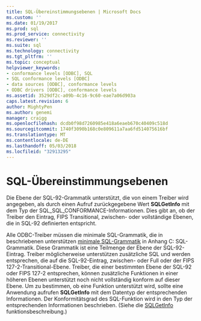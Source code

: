 ```yaml
---
title: SQL-Übereinstimmungsebenen | Microsoft Docs
ms.custom: ''
ms.date: 01/19/2017
ms.prod: sql
ms.prod_service: connectivity
ms.reviewer: ''
ms.suite: sql
ms.technology: connectivity
ms.tgt_pltfrm: ''
ms.topic: conceptual
helpviewer_keywords:
- conformance levels [ODBC], SQL
- SQL conformance levels [ODBC]
- data sources [ODBC], conformance levels
- ODBC drivers [ODBC], conformance levels
ms.assetid: 3529df2c-a09b-4c16-9c60-eae7a06d903a
caps.latest.revision: 6
author: MightyPen
ms.author: genemi
manager: craigg
ms.openlocfilehash: dcdb0f98d7260985e418a6eaeb670c40409c518d
ms.sourcegitcommit: 1740f3090b168c0e809611a7aa6fd514075616bf
ms.translationtype: MT
ms.contentlocale: de-DE
ms.lasthandoff: 05/03/2018
ms.locfileid: "32913295"
---
```

# <a name="sql-conformance-levels"></a>SQL-Übereinstimmungsebenen
Die Ebene der SQL-92-Grammatik unterstützt, die von einem Treiber wird angegeben, als durch einen Aufruf zurückgegebene Wert **SQLGetInfo** mit dem Typ der SQL_SQL_CONFORMANCE-Informationen. Dies gibt an, ob der Treiber den Eintrag, FIPS Transitional, zwischen- oder vollständige Ebenen, die in SQL-92 definierten entspricht.  
  
 Alle ODBC-Treiber müssen die minimale SQL-Grammatik, die in beschriebenen unterstützen [minimale SQL-Grammatik](../../../odbc/reference/appendixes/sql-minimum-grammar.md) in Anhang C: SQL-Grammatik. Diese Grammatik ist eine Teilmenge der Ebene der SQL-92-Eintrag. Treiber möglicherweise unterstützen zusätzliche SQL und werden entsprechen, die auf die SQL-92-Eintrag, zwischen- oder Full oder der FIPS 127-2-Transitional-Ebene. Treiber, die einer bestimmten Ebene der SQL-92 oder FIPS 127-2 entsprechen, können zusätzliche Funktionen in einer höheren Ebenen unterstützt noch nicht vollständig konform auf dieser Ebene. Um zu bestimmen, ob eine Funktion unterstützt wird, sollte eine Anwendung aufrufen **SQLGetInfo** mit dem Datentyp der entsprechenden Informationen. Der Konformitätsgrad des SQL-Funktion wird in den Typ der entsprechenden Informationen beschrieben. (Siehe die [SQLGetInfo](../../../odbc/reference/syntax/sqlgetinfo-function.md) funktionsbeschreibung.)
